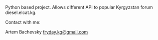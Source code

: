 Python based project.
Allows different API to popular Kyrgyzstan forum diesel.elcat.kg.


Contact with me:

Artem Bachevsky fryday.kg@gmail.com